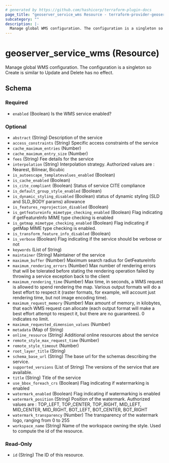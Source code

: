 ```yaml
---
# generated by https://github.com/hashicorp/terraform-plugin-docs
page_title: "geoserver_service_wms Resource - terraform-provider-geoserver"
subcategory: ""
description: |-
  Manage global WMS configuration. The configuration is a singleton so Create is similar to Update and Delete has no effect.
---
```


# geoserver_service_wms (Resource)

Manage global WMS configuration. The configuration is a singleton so Create is similar to Update and Delete has no effect.



<!-- schema generated by tfplugindocs -->
## Schema

### Required

- `enabled` (Boolean) Is the WMS service enabled?

### Optional

- `abstract` (String) Description of the service
- `access_constraints` (String) Specific access constraints of the service
- `cache_maximum_entries` (Number)
- `cache_maximum_entry_size` (Number)
- `fees` (String) Fee details for the service
- `interpolation` (String) Interpolation strategy. Authorized values are : Nearest, Bilinear, Bicubic
- `is_autoescape_templatevalues_enabled` (Boolean)
- `is_cache_enabled` (Boolean)
- `is_cite_compliant` (Boolean) Status of service CITE compliance
- `is_default_group_style_enabled` (Boolean)
- `is_dynamic_styling_disabled` (Boolean) status of dynamic styling (SLD and SLD_BODY params) allowance
- `is_features_reprojection_disabled` (Boolean)
- `is_getfeatureinfo_mimetype_checking_enabled` (Boolean) Flag indicating if getFeatureInfo MIME type checking is enabled
- `is_getmap_mimetype_checking_enabled` (Boolean) Flag indicating if getMap MIME type checking is enabled.
- `is_transform_feature_info_disabled` (Boolean)
- `is_verbose` (Boolean) Flag indicating if the service should be verbose or not
- `keywords` (List of String)
- `maintainer` (String) Maintainer of the service
- `maximum_buffer` (Number) Maximum search radius for GetFeatureInfo
- `maximum_rendering_errors` (Number) Max number of rendering errors that will be tolerated before stating the rendering operation failed by throwing a service exception back to the client
- `maximum_rendering_time` (Number) Max time, in seconds, a WMS request is allowed to spend rendering the map. Various output formats will do a best effort to respect it (raster formats, for example, will account just rendering time, but not image encoding time).
- `maximum_request_memory` (Number) Max amount of memory, in kilobytes, that each WMS request can allocate (each output format will make a best effort attempt to respect it, but there are no guarantees). 0 indicates no limit.
- `maximum_requested_dimension_values` (Number)
- `metadata` (Map of String)
- `online_resource` (String) Additional online resources about the service
- `remote_style_max_request_time` (Number)
- `remote_style_timeout` (Number)
- `root_layer_title` (String)
- `schema_base_url` (String) The base url for the schemas describing the service.
- `supported_versions` (List of String) The versions of the service that are available.
- `title` (String) Title of the service
- `use_bbox_foreach_crs` (Boolean) Flag indicating if watermarking is enabled
- `watermark_enabled` (Boolean) Flag indicating if watermarking is enabled
- `watermark_position` (String) Position of the watermark. Authorized values are : TOP_LEFT, TOP_CENTER, TOP_RIGHT, MID_LEFT, MID_CENTER, MID_RIGHT, BOT_LEFT, BOT_CENTER, BOT_RIGHT
- `watermark_transparency` (Number) The transparency of the watermark logo, ranging from 0 to 255
- `workspace_name` (String) Name of the workspace owning the style. Used to compute the id of the resource.

### Read-Only

- `id` (String) The ID of this resource.


